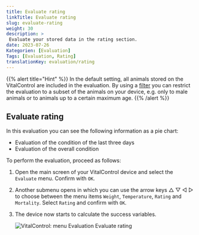 ```yaml
---
title: Evaluate rating
linkTitle: Evaluate rating
slug: evaluate-rating
weight: 30
description: >
 Evaluate your stored data in the rating section.
date: 2023-07-26
Kategorien: [Evaluation]
Tags: [Evaluation, Rating]
translationKey: evaluation/rating
---
```

{{% alert title="Hint" %}}
In the default setting, all animals stored on the VitalControl are included in the evaluation. By using a [filter](../../create-filter/) you can restrict the evaluation to a subset of the animals on your device, e.g. only to male animals or to animals up to a certain maximum age.
{{% /alert %}}

## Evaluate rating

In this evaluation you can see the following information as a pie chart:
- Evaluation of the condition of the last three days
- Evaluation of the overall condition

To perform the evaluation, proceed as follows:

1. Open the main screen of your VitalControl device and select the `Evaluate` menu. Confirm with `OK`.

2. Another submenu opens in which you can use the arrow keys △ ▽ ◁ ▷ to choose between the menu items `Weight`, `Temperature`, `Rating` and `Mortality`. Select `Rating` and confirm with `OK`.

3. The device now starts to calculate the success variables.

   ![VitalControl: menu Evaluation Evaluate rating](../images/rating.png "Evaluate rating")
